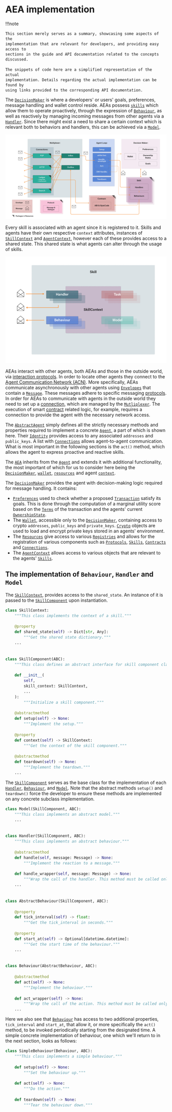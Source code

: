 # AEA implementation

!!!note

    This section merely serves as a summary, showcasing some aspects of the
    implementation that are relevant for developers, and providing easy access to
    sections in the guide and API documentation related to the concepts discussed.

    The snippets of code here are a simplified representation of the actual
    implementation. Details regarding the actual implementation can be found by
    using links provided to the corresponding API documentation.

The [`DecisionMaker`](https://valory-xyz.github.io/open-aea/decision-maker/)
is where a developers' or users' goals, preferences, message handling and wallet
control reside.
AEAs possess [`skills`](https://valory-xyz.github.io/open-aea/skill/) which
allow them to operate proactively, through the expression of
[`Behaviour`](https://valory-xyz.github.io/open-aea/api/skills/base/#behaviour-objects),
as well as reactively by managing incoming messages from other agents via a
[`Handler`](https://valory-xyz.github.io/open-aea/api/skills/base/#handler-objects).
Since there might exist a need to share a certain context which is relevant both
to behaviors and handlers, this can be achieved via a
[`Model`](https://valory-xyz.github.io/open-aea/api/skills/base/#model-objects).

![Simplified AEA](./images/simplified-aea.jpg)

Every skill is associated with an agent since it is registered to it. Skills
and agents have their own respective `context` attributes, instances of
[`SkillContext`](https://valory-xyz.github.io/open-aea/api/skills/base/)
and
[`AgentContext`](https://valory-xyz.github.io/open-aea/api/context/base/),
however each of these provides access to a shared state.
This shared state is what agents can alter through the usage of skills.

![Skill components](./images/skill-components.jpg)

AEAs interact with other agents, both AEAs and those in the outside world, via
[interaction protocols](https://valory-xyz.github.io/open-aea/interaction-protocol/).
In order to locate other agents they connect to the
[Agent Communication Network (ACN)](https://valory-xyz.github.io/open-aea/acn/).
More specifically, AEAs communicate asynchronously with other agents using
[`Envelopes`](https://valory-xyz.github.io/open-aea/api/mail/base/#envelope-objects)
that contain a [`Message`](https://valory-xyz.github.io/open-aea/api/protocols/base/).
These messages adhere to specific messaging
[protocols](https://valory-xyz.github.io/open-aea/protocol/).
In order for AEAs to communicate with agents in the outside world they need to
set up a [connection](https://valory-xyz.github.io/open-aea/connection/), which
are managed by the
[`Mutliplexer`](https://valory-xyz.github.io/open-aea/api/multiplexer/).
The execution of smart
[contract](https://valory-xyz.github.io/open-aea/contract/)
related logic, for example, requires a connection to provide the agent with the
necessary network access.


The [`AbstractAgent`](https://valory-xyz.github.io/open-aea/api/abstract_agent/)
simply defines all the strictly necessary methods and properties required to
implement a concrete [`Agent`](https://valory-xyz.github.io/open-aea/api/agent/),
a part of which is shown here.
Their [`Identity`](https://valory-xyz.github.io/open-aea/api/identity/base/)
provides access to any associated `addresses` and `public_keys`.
A list with [`Connections`](https://valory-xyz.github.io/open-aea/api/connections/base/)
allows agent-to-agent communication.
What is most important in the following sections is the `act()` method, which
allows the agent to express proactive and reactive skills.


The [`AEA`](https://valory-xyz.github.io/open-aea/api/aea/) inherits from the
[`Agent`](https://valory-xyz.github.io/open-aea/api/agent/) and extends it with
additional functionality, the most important of which for us to consider here
being the
[`DecisionMaker`](https://valory-xyz.github.io/open-aea/api/decision_maker/base/),
[`wallet`](https://valory-xyz.github.io/open-aea/api/crypto/wallet/),
[`resources`](https://valory-xyz.github.io/open-aea/api/registries/resources/)
and agent [`context`](https://valory-xyz.github.io/open-aea/api/context/base/).

The [`DecisionMaker`](https://valory-xyz.github.io/open-aea/api/decision_maker/base/)
provides the agent with decision-making logic required for message handling.
It contains:

  - [`Preferences`](https://valory-xyz.github.io/open-aea/api/decision_maker/base/#preferences-objects)
    used to check whether a proposed
    [`Transaction`](https://valory-xyz.github.io/open-aea/api/helpers/transaction/base/)
    satisfy its goals. This is done through the computation of a marginal
    utility score based on the
    [`Terms`](https://valory-xyz.github.io/open-aea/api/helpers/transaction/base/#terms-objects)
    of the transaction and the agents' current
    [`OwnershipState`](https://valory-xyz.github.io/open-aea/api/decision_maker/base/#ownershipstate-objects).
  - The [`Wallet`](https://valory-xyz.github.io/open-aea/api/crypto/wallet/),
    accessible only to the
    [`DecisionMaker`](https://valory-xyz.github.io/open-aea/api/decision_maker/base/),
    containing access to crypto `addresses`, `public_keys` and `private_keys`.
    [`Crypto`](https://valory-xyz.github.io/open-aea/api/crypto/base/) objects
    are used to load and encrypt private keys stored in an agents' environment.
- The [`Resources`](https://valory-xyz.github.io/open-aea/api/registries/resources/)
give access to various
[`Registries`](https://valory-xyz.github.io/open-aea/api/registries/base/)
and allows for the registration of various components such as
[`Protocols`](https://valory-xyz.github.io/open-aea/api/protocols/base/#protocol-objects),
[`Skills`](https://valory-xyz.github.io/open-aea/api/skills/base/),
[`Contracts`](https://valory-xyz.github.io/open-aea/api/contracts/base/) and
[`Connections`](https://valory-xyz.github.io/open-aea/api/connections/base/).
- The [`AgentContext`](https://valory-xyz.github.io/open-aea/api/context/base/)
allows access to various objects that are relevant to the agents'
[`Skills`](https://valory-xyz.github.io/open-aea/api/skills/base/).


## The implementation of `Behaviour`, `Handler` and `Model`

The [`SkillContext`](https://valory-xyz.github.io/open-aea/api/skills/base/#skillcontext-objects),
provides access to the `shared_state`. An instance of it is passed to the
[`SkillComponent`](https://valory-xyz.github.io/open-aea/api/skills/base/#skillcomponent-objects)
upon instantiation.

```python
class SkillContext:
    """This class implements the context of a skill."""

    @property
    def shared_state(self) -> Dict[str, Any]:
        """Get the shared state dictionary."""
    ...


class SkillComponent(ABC):
    """This class defines an abstract interface for skill component classes."""

    def __init__(
        self,
        skill_context: SkillContext,
        ...
    ):
        """Initialize a skill component."""

    @abstractmethod
    def setup(self) -> None:
        """Implement the setup."""

    @property
    def context(self) -> SkillContext:
        """Get the context of the skill component."""

    @abstractmethod
    def teardown(self) -> None:
        """Implement the teardown."""
    ...

```

The [`SkillComponent`](https://valory-xyz.github.io/open-aea/api/skills/base/#skillcomponent-objects)
serves as the base class for the implementation of each
[`Handler`](https://valory-xyz.github.io/open-aea/api/skills/base/#handler-objects),
[`Behaviour`](https://valory-xyz.github.io/open-aea/api/skills/base/#behaviour-objects), and
[`Model`](https://valory-xyz.github.io/open-aea/api/skills/base/#model-objects).
Note that the abstract methods `setup()` and `teardown()` force the developer to
ensure these methods are implemented on any concrete subclass implementation.

```python
class Model(SkillComponent, ABC):
    """This class implements an abstract model."""
    ...


class Handler(SkillComponent, ABC):
    """This class implements an abstract behaviour."""

    @abstractmethod
    def handle(self, message: Message) -> None:
        """Implement the reaction to a message."""

    def handle_wrapper(self, message: Message) -> None:
        """Wrap the call of the handler. This method must be called only by the framework."""
    ...


class AbstractBehaviour(SkillComponent, ABC):

    @property
    def tick_interval(self) -> float:
        """Get the tick_interval in seconds."""

    @property
    def start_at(self) -> Optional[datetime.datetime]:
        """Get the start time of the behaviour."""
    ...


class Behaviour(AbstractBehaviour, ABC):

    @abstractmethod
    def act(self) -> None:
        """Implement the behaviour."""

    def act_wrapper(self) -> None:
        """Wrap the call of the action. This method must be called only by the framework."""
    ...
```

Here we also see that
[`Behaviour`](https://valory-xyz.github.io/open-aea/api/skills/base/#behaviour-objects)
has access to two additional properties, `tick_interval` and `start_at`, that
allow it, or more specifically the `act()` method, to be invoked periodically
starting from the designated time. A simple concrete implementation of behaviour,
one which we'll return to in the next section, looks as follows:

```python
class SimpleBehaviour(Behaviour, ABC):
    """This class implements a simple behaviour."""

    def setup(self) -> None:
        """Set the behaviour up."""

    def act(self) -> None:
        """Do the action."""

    def teardown(self) -> None:
        """Tear the behaviour down."""
```


<!--
## The implementation `Skill`

A [`Skill`](https://valory-xyz.github.io/open-aea/api/skills/base/#skill-objects)
encapsulates abstractions of `Behaviour`, `Handler` and `Model`.

```python
class Skill(Component):
    """This class implements a skill."""
    @property
    def handlers(self) -> Dict[str, Handler]:
        """Get the handlers."""

    @property
    def behaviours(self) -> Dict[str, Behaviour]:
        """Get the behaviours."""

    @property
    def models(self) -> Dict[str, Model]:
        """Get the models."""
```
-->


